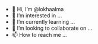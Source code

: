 - 👋 Hi, I’m @lokhaalma
- 👀 I’m interested in ...
- 🌱 I’m currently learning ...
- 💞️ I’m looking to collaborate on ...
- 📫 How to reach me ...

<!---
lokhaalma/lokhaalma is a ✨ special ✨ repository because its `README.md` (this file) appears on your GitHub profile.
You can click the Preview link to take a look at your changes.
--->
